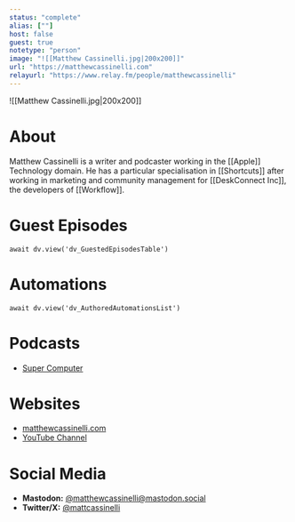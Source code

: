```yaml
---
status: "complete"
alias: [""]
host: false
guest: true
notetype: "person"
image: "![[Matthew Cassinelli.jpg|200x200]]"
url: "https://matthewcassinelli.com"
relayurl: "https://www.relay.fm/people/matthewcassinelli"
---
```


![[Matthew Cassinelli.jpg|200x200]]

# About
Matthew Cassinelli is a writer and podcaster working in the [[Apple]] Technology domain. He has a particular specialisation in [[Shortcuts]] after working in marketing and community management for [[DeskConnect Inc]], the developers of [[Workflow]].

# Guest Episodes
```dataviewjs
await dv.view('dv_GuestedEpisodesTable')
```
# Automations
```dataviewjs
await dv.view('dv_AuthoredAutomationsList')
```

# Podcasts
- [Super Computer](https://supercomputer.transistor.fm)

# Websites
- [matthewcassinelli.com](https://matthewcassinelli.com)
- [YouTube Channel](https://youtube.com/matthewcassinelli)

# Social Media
- **Mastodon:** [@matthewcassinelli@mastodon.social](https://mastodon.social/@matthewcassinelli)
- **Twitter/X:** [@mattcassinelli](https://twitter.com/mattcassinelli)